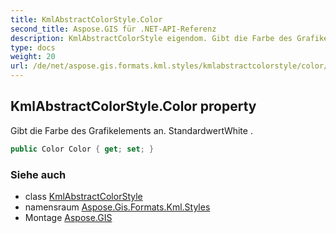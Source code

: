 ```yaml
---
title: KmlAbstractColorStyle.Color
second_title: Aspose.GIS für .NET-API-Referenz
description: KmlAbstractColorStyle eigendom. Gibt die Farbe des Grafikelements an. StandardwertWhite .
type: docs
weight: 20
url: /de/net/aspose.gis.formats.kml.styles/kmlabstractcolorstyle/color/
---
```

## KmlAbstractColorStyle.Color property

Gibt die Farbe des Grafikelements an. StandardwertWhite .

```csharp
public Color Color { get; set; }
```

### Siehe auch

* class [KmlAbstractColorStyle](../)
* namensraum [Aspose.Gis.Formats.Kml.Styles](../../kmlabstractcolorstyle/)
* Montage [Aspose.GIS](../../../)


